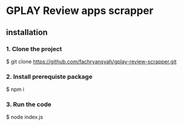 # GPLAY Review apps scrapper

## installation
### 1. Clone the project
$ git clone https://github.com/fachryansyah/gplay-review-scrapper.git
### 2. Install prerequiste package
$ npm i
### 3. Run the code
$ node index.js